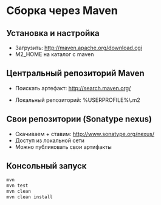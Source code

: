﻿Сборка через Maven
==================

Установка и настройка
---------------------
* Загрузить: http://maven.apache.org/download.cgi
* M2_HOME на каталог c maven

Центральный репозиторий Maven
-----------------------------
* Поискать артефакт: http://search.maven.org/

* Локальный репозиторий: %USERPROFILE%\\.m2

Свои репозитории (Sonatype nexus)
---------------------------------
* Скачиваем + ставим: http://www.sonatype.org/nexus/
* Доступ из локальной сети
* Можно публиковать свои артифакты

Консольный запуск
-----------------
``` bat
mvn
mvn test
mvn clean
mvn clean install
```

